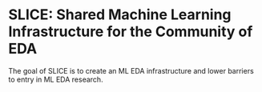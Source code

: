 # SLICE: Shared Machine Learning Infrastructure for the Community of EDA

The goal of SLICE is to create an ML EDA infrastructure and lower barriers to entry in ML EDA research.
